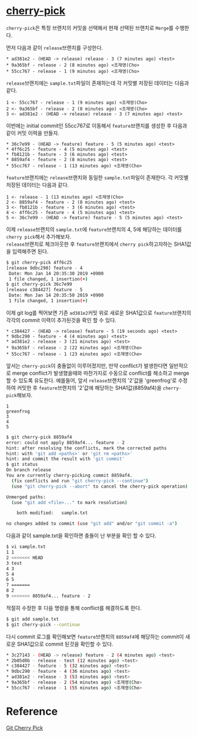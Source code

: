 # [cherry-pick](https://git-scm.com/docs/git-cherry-pick)

`cherry-pick`은 특정 브랜치의 커밋을 선택해서 현재 선택된 브랜치로 `Merge`를 수행한다. 

먼저 다음과 같이 `release`브랜치를 구성한다.

```git
* ad381e2 - (HEAD -> release) release - 3 (7 minutes ago) <test>
* 9a365bf - release - 2 (8 minutes ago) <조재영(Cho>
* 55cc767 - release - 1 (9 minutes ago) <조재영(Cho>
```

`release`브랜치에는 `sample.txt`파일이 존재하는데 각 커밋별 저장된 데이터는 다음과 같다. 

```
1 <- 55cc767 - release - 1 (9 minutes ago) <조재영(Cho>
2 <- 9a365bf - release - 2 (8 minutes ago) <조재영(Cho>
3 <- ad381e2 - (HEAD -> release) release - 3 (7 minutes ago) <test>
```

이번에는 initial commit인 55cc767로 이동해서 `feature`브랜치를 생성한 후 다음과 같이 커밋 이력을 만들자.  

```git
* 36c7e99 - (HEAD -> feature) feature - 5 (5 minutes ago) <test>
* 4ff6c25 - feature - 4 (5 minutes ago) <test>
* fb8121b - feature - 3 (6 minutes ago) <test>
* 8859af4 - feature - 2 (8 minutes ago) <test>
* 55cc767 - release - 1 (13 minutes ago) <조재영(Cho>
```

`feature`브랜치에는 `release`브랜치와 동일한 `sample.txt`파일이 존재한다. 각 커밋별 저장된 데이터는 다음과 같다.  

```
1 <- release - 1 (13 minutes ago) <조재영(Cho>
2 <- 8859af4 - feature - 2 (8 minutes ago) <test> 
3 <- fb8121b - feature - 3 (6 minutes ago) <test>
4 <- 4ff6c25 - feature - 4 (5 minutes ago) <test>
5 <- 36c7e99 - (HEAD -> feature) feature - 5 (5 minutes ago) <test>
```

이제 `release`브랜치의 `sample.txt`에 `feature`브랜치의 4, 5에 해당하는 데이터를 `cherry pick`해서 추가해보자.   
`release`브랜치로 체크아웃한 후 `feature`브랜치에서 `cherry pick`하고자하는 SHA1값을 입력해주면 된다.  

```sh
$ git cherry-pick 4ff6c25
[release 9dbc290] feature - 4
 Date: Mon Jan 14 20:35:30 2019 +0900
 1 file changed, 1 insertion(+)
$ git cherry-pick 36c7e99
[release c384427] feature - 5
 Date: Mon Jan 14 20:35:50 2019 +0900
 1 file changed, 1 insertion(+)
```

이제 git log를 찍어보면 기존 `ad381e2`커밋 위로 새로운 SHA1값으로 `feature`브랜치의 각각의 commit 이력이 추가된것을 확인 할 수 있다. 

```
* c384427 - (HEAD -> release) feature - 5 (19 seconds ago) <test>
* 9dbc290 - feature - 4 (4 minutes ago) <test>
* ad381e2 - release - 3 (21 minutes ago) <test>
* 9a365bf - release - 2 (22 minutes ago) <조재영(Cho>
* 55cc767 - release - 1 (23 minutes ago) <조재영(Cho>
```

앞서는 `cherry-pick`이 충돌없이 이루어졌지만, 만약 conflict가 발생한다면 일반적으로 merge conflict가 발생했을때와 마찬가지로 수동으로 conflict를 해소하고 merge 할 수 있도록 유도한다.
예를들어, 앞서 `release`브랜치의 '2'값을 'greenfrog'로 수정하여 커밋한 후 `feature`브랜치의 '2'값에 해당하는 SHA1값(8859af4)을 `cherry-pick`해보자.  

```
1
greenfrog
3
4
5
```

```sh
$ git cherry-pick 8859af4
error: could not apply 8859af4... feature - 2
hint: after resolving the conflicts, mark the corrected paths
hint: with 'git add <paths>' or 'git rm <paths>'
hint: and commit the result with 'git commit'
$ git status
On branch release
You are currently cherry-picking commit 8859af4.
  (fix conflicts and run "git cherry-pick --continue")
  (use "git cherry-pick --abort" to cancel the cherry-pick operation)

Unmerged paths:
  (use "git add <file>..." to mark resolution)

	both modified:   sample.txt

no changes added to commit (use "git add" and/or "git commit -a")
```

다음과 같이 sample.txt을 확인하면 충돌이 난 부분을 확인 할 수 있다. 

```sh
$ vi sample.txt
1 1
2 <<<<<<< HEAD
3 test
4 3
5 4
6 5
7 =======
8 2
9 >>>>>>> 8859af4... feature - 2
```

적절히 수정한 후 다음 명령을 통해 conflict를 해결하도록 한다.  

```sh
$ git add sample.txt
$ git cherry-pick --continue
```

다시 commit 로그를 확인해보면 `feature`브랜치의 `8859af4`에 해당하는 commit이 새로운 SHA1값으로 commit 된것을 확인할 수 있다.  

```sh
* 3c27143 - (HEAD -> release) feature - 2 (4 minutes ago) <test>
* 2b05d0b - release - test (12 minutes ago) <test>
* c384427 - feature - 5 (32 minutes ago) <test>
* 9dbc290 - feature - 4 (36 minutes ago) <test>
* ad381e2 - release - 3 (53 minutes ago) <test>
* 9a365bf - release - 2 (54 minutes ago) <조재영(Cho>
* 55cc767 - release - 1 (55 minutes ago) <조재영(Cho>
```







# Reference

[Git Cherry Pick](https://medium.com/@coviamtech/git-cherry-pick-7c41b317d034)